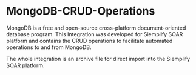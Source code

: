 # MongoDB-CRUD-Operations
MongoDB is a free and open-source cross-platform document-oriented database program. This Integration was developed for Siemplify SOAR platform and contains the CRUD operations 
to facilitate automated operations to and from MongoDB.

The whole integration is an archive file for direct import into the Siemplify SOAR platform.
